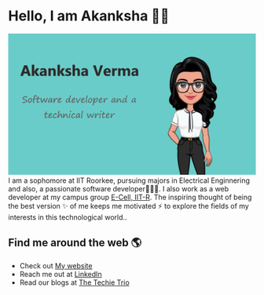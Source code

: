 # Hello, I am Akanksha 👋😄
<img src="https://github.com/akanksha-v/akanksha-v/blob/master/my_image.png" alt="Image describing me">
I am a sophomore at IIT Roorkee, pursuing majors in Electrical Enginnering and also, a passionate software developer👩🏾‍💻. I also work as a web developer at my campus group <a href="https://github.com/Ecell-IITR">E-Cell, IIT-R</a>.
The inspiring thought of being the best version ✨ of me keeps me motivated ⚡ to explore the fields of my interests in this technological world..


## Find me around the web 🌎
- Check out <a href="http://akanksha-verma.ml/">My website</a>
- Reach me out at <a href="https://www.linkedin.com/in/akanksha-verma1311/">LinkedIn</a>
- Read our blogs at <a href="https://medium.com/the-techie-trio">The Techie Trio</a> 

